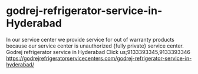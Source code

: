 # godrej-refrigerator-service-in-Hyderabad
 In our service center we provide service for out of warranty products because our service center is unauthorized {fully private} service center. Godrej refrigerator service in Hyderabad Click us;9133393345,9133393346  https://godrejrefrigeratorservicecenters.com/godrej-refrigerator-service-in-hyderabad/

